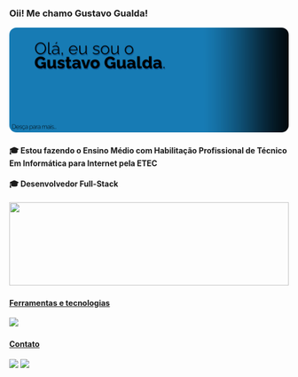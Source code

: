 ### Oii! Me chamo Gustavo Gualda! 
<div align="center">
  <img src="/assets/ola.png" style="border-radius:13px;">
</div>

#### :mortar_board: Estou fazendo o Ensino Médio com Habilitação Profissional de Técnico Em Informática para Internet pela ETEC
#### :mortar_board: Desenvolvedor Full-Stack

<div align="center" style="display: inline_block" >
<a href="https://github.com/iCrowleySHR">
<img height="150em" width="100%"src="https://github-readme-stats.vercel.app/api/top-langs/?username=iCrowleySHR&layout=compact&langs_count=20&theme=cobalt"/>
</div>

 #### Ferramentas e tecnologias

<img src="https://skillicons.dev/icons?i=ae,ps,html,css,js,react,sass,mysql,php,java,androidstudio,vite,vscode,bootstrap"/>   

  
  #### Contato

<div >
<a href="https://instagram.com/gustavogualda10" target="blank"><img src="https://img.shields.io/badge/-Instagram-%23E4405F?style=for-the-badge&logo=instagram&logoColor=white" target="_blank"></a>
<a href="https://www.linkedin.com/in/gustavo-gualda-95a8112a2/" target="blank"><img src="https://img.shields.io/badge/-LinkedIn-%230077B5?style=for-the-badge&logo=linkedin&logoColor=white" target="_blank"></a>
</div>



#
